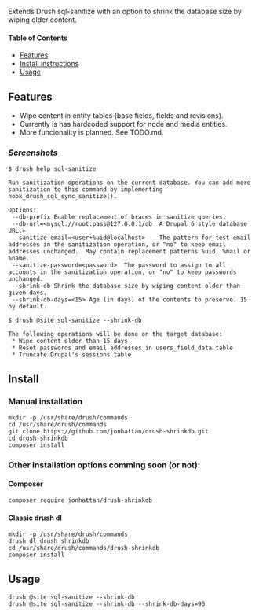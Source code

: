 Extends Drush sql-sanitize with an option to shrink the database size by wiping older content.

[Features]: #features
[Install]: #install
[Usage]: #usage

#### Table of Contents

 * [Features][Features]
 * [Install instructions][Install]
 * [Usage][Usage]

## Features

 * Wipe content in entity tables (base fields, fields and revisions).
 * Currently is has hardcoded support for node and media entities.
 * More funcionality is planned. See TODO.md.

### _Screenshots_


```
$ drush help sql-sanitize

Run sanitization operations on the current database. You can add more sanitization to this command by implementing hook_drush_sql_sync_sanitize().

Options:
 --db-prefix Enable replacement of braces in sanitize queries.
 --db-url=<mysql://root:pass@127.0.0.1/db  A Drupal 6 style database URL.>
 --sanitize-email=<user+%uid@localhost>    The pattern for test email addresses in the sanitization operation, or "no" to keep email addresses unchanged.  May contain replacement patterns %uid, %mail or %name.
 --sanitize-password=<password>  The password to assign to all accounts in the sanitization operation, or "no" to keep passwords unchanged.
 --shrink-db Shrink the database size by wiping content older than given days.
 --shrink-db-days=<15> Age (in days) of the contents to preserve. 15 by default.

```


```
$ drush @site sql-sanitize --shrink-db

The following operations will be done on the target database:
 * Wipe content older than 15 days
 * Reset passwords and email addresses in users_field_data table
 * Truncate Drupal's sessions table
```


## Install

### Manual installation

```
mkdir -p /usr/share/drush/commands
cd /usr/share/drush/commands
git clone https://github.com/jonhattan/drush-shrinkdb.git
cd drush-shrinkdb
composer install
```

### Other installation options comming soon (or not):

#### Composer
```
composer require jonhattan/drush-shrinkdb
```

#### Classic drush dl

```
mkdir -p /usr/share/drush/commands
drush dl drush_shrinkdb
cd /usr/share/drush/commands/drush-shrinkdb
composer install
```

## Usage

```
drush @site sql-sanitize --shrink-db
drush @site sql-sanitize --shrink-db --shrink-db-days=90
```

